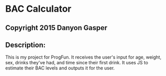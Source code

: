 # BAC Calculator
## Copyright 2015 Danyon Gasper
## Description:
This is my project for ProgFun. It receives the user's input for age, weight, sex, drinks they've had, and time since their first drink. It uses JS to estimate their BAC levels and outputs it for the user. 